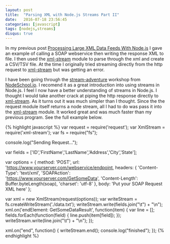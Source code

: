 ```yaml
---
layout: post
title:  "Parsing XML with Node.js Streams Part II"
date:   2016-07-18 23:56:45
categories: [javascript]
tags: [nodejs,streams]
disqus: true
---
```


In my previous post [Processing Large XML Data Feeds With Node.js](/javascript/2016/07/05/xml-to-csv-using-node-streams.html) I gave an example of calling a SOAP webservice then writing the response XML to file. I then used the [xml-stream] module to parse through the xml and create a CSV/TSV file. At the time I originally tried streaming directly from the http request to [xml-stream] but was getting an error.

I have been going through the [stream-adventure] workshop from [NodeSchool.io]. I recomend it as a great introduction into using streams in Node.js. I feel I now have a better understanding of streams in Node.js. I thought I would take another crack at piping the http response directly to [xml-stream]. As it turns out it was much simpler than I thought. Since the the request module itself returns a node stream, all I had to do was pass it into the [xml-stream] module. It worked great and was much faster than my previous program. See the full example below. 

{% highlight javascript %}
var request = require('request');
var XmlStream = require('xml-stream');
var fs = require("fs");

console.log("Sending Request...");

var fields = ['ID','FirstName','LastName','Address','City','State'];

var options = {
  method: 'POST',
  url: 'https://www.yourserver.com/webservice/endpoint,
  headers: {
      'Content-Type': 'text/xml',
      'SOAPAction': 'https://www.yourserver.com/GetSomeData',
      'Content-Length': Buffer.byteLength(soap),
      'charset': 'utf-8'
  },
  body: 'Put your SOAP Request XML here'
};

var xml = new XmlStream(request(options));
var writeStream = fs.createWriteStream('./data.txt');
writeStream.write(fields.join("\t") + "\n");
xml.on('endElement: GetSomeDataResult', function(item) {
	var line = [];
	fields.forEach(function(field) {
		line.push(item[field]);
	});
	writeStream.write(line.join("\t") + "\n");
});

xml.on("end", function() {
	writeStream.end();
	console.log("finished");
});
{% endhighlight %}


[NodeSchool.io]: http://nodeschool.io/
[stream-adventure]: https://github.com/substack/stream-adventure
[xml-stream]: 	https://github.com/assistunion/xml-stream